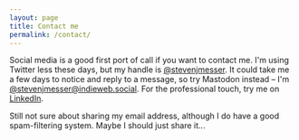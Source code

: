 ```yaml
---
layout: page
title: Contact me
permalink: /contact/
---
```


Social media is a good first port of call if you want to contact me. I'm using Twitter less these days, but my handle is [@stevenjmesser](https://twitter.com/stevenjmesser). It could take me a few days to notice and reply to a message, so try Mastodon instead – I'm [@stevenjmesser@indieweb.social](https://indieweb.social/@stevenjmesser). For the professional touch, try me on [LinkedIn](https://www.linkedin.com/in/stevenjmesser/).

Still not sure about sharing my email address, although I do have a good spam-filtering system. Maybe I should just share it...
